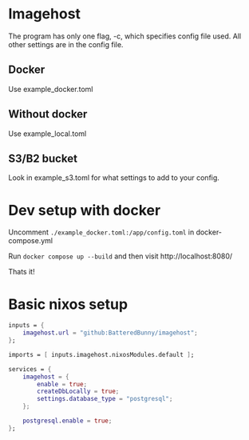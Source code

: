 # Imagehost

The program has only one flag, -c, which specifies config file used. All other settings are in the config file.

## Docker

Use example_docker.toml

## Without docker

Use example_local.toml

## S3/B2 bucket

Look in example_s3.toml for what settings to add to your config.

# Dev setup with docker

Uncomment ``./example_docker.toml:/app/config.toml`` in docker-compose.yml

Run ``docker compose up --build`` and then visit http://localhost:8080/

Thats it!

# Basic nixos setup

```nix
inputs = {
    imagehost.url = "github:BatteredBunny/imagehost";
};
```

```nix
imports = [ inputs.imagehost.nixosModules.default ];

services = {
    imagehost = {
        enable = true;
        createDbLocally = true;
        settings.database_type = "postgresql";
    };

    postgresql.enable = true;
};
```